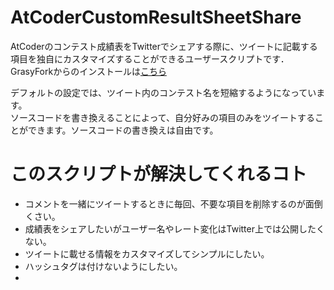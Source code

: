 # AtCoderCustomResultSheetShare

AtCoderのコンテスト成績表をTwitterでシェアする際に、ツイートに記載する項目を独自にカスタマイズすることができるユーザースクリプトです．  
GrasyForkからのインストールは[こちら](https://greasyfork.org/ja/scripts/454451-atcodercustomresultsheetshare)

デフォルトの設定では、ツイート内のコンテスト名を短縮するようになっています。  
ソースコードを書き換えることによって、自分好みの項目のみをツイートすることができます。ソースコードの書き換えは自由です。

# このスクリプトが解決してくれるコト

- コメントを一緒にツイートするときに毎回、不要な項目を削除するのが面倒くさい。
- 成績表をシェアしたいがユーザー名やレート変化はTwitter上では公開したくない。
- ツイートに載せる情報をカスタマイズしてシンプルにしたい。
- ハッシュタグは付けないようにしたい。
- 
